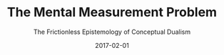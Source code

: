 ---
title: The Mental Measurement Problem
subtitle: The Frictionless Epistemology of Conceptual Dualism
date: 2017-02-01
category: Papers
resources:
  Draft: "Kernion - The Mental Measurement Problem.pdf"
  SPP Handout: "Kernion - The Mental Measurement Problem - SPP Handout.pdf"
description: "I show how a conceptual gap between first-person data and third-person data leads to insurmountable methodological difficulties for a science of mind."
---